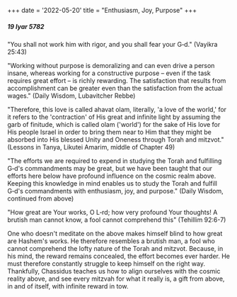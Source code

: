 +++
date = '2022-05-20'
title = "Enthusiasm, Joy, Purpose"
+++

##### 19 Iyar 5782

"You shall not work him with rigor, and you shall fear your G‑d." (Vayikra 25:43)

"Working without purpose is demoralizing and can even drive a person insane, whereas working for a constructive purpose – even if the task requires great effort – is richly rewarding. The satisfaction that results from accomplishment can be greater even than the satisfaction from the actual wages." (Daily Wisdom, Lubavitcher Rebbe)

"Therefore, this love is called ahavat olam, literally, 'a love of the world,' for it refers to the 'contraction' of His great and infinite light by assuming the garb of finitude, which is called olam ('world') for the sake of His love for His people Israel in order to bring them near to Him that they might be absorbed into His blessed Unity and Oneness through Torah and mitzvot." (Lessons in Tanya, Likutei Amarim, middle of Chapter 49)

"The efforts we are required to expend in studying the Torah and fulfilling G‑d's commandments may be great, but we have been taught that our efforts here below have profound influence on the cosmic realm above. Keeping this knowledge in mind enables us to study the Torah and fulfill G‑d's commandments with enthusiasm, joy, and purpose." (Daily Wisdom, continued from above)

"How great are Your works, O L‑rd; how very profound Your thoughts! A brutish man cannot know, a fool cannot comprehend this" (Tehillim 92:6-7)

One who doesn't meditate on the above makes himself blind to how great are Hashem's works. He therefore resembles a brutish man, a fool who cannot comprehend the lofty nature of the Torah and mitzvot. Because, in his mind, the reward remains concealed, the effort becomes ever harder. He must therefore constantly struggle to keep himself on the right way. Thankfully, Chassidus teaches us how to align ourselves with the cosmic reality above, and see every mitzvah for what it really is, a gift from above, in and of itself, with infinite reward in tow.
